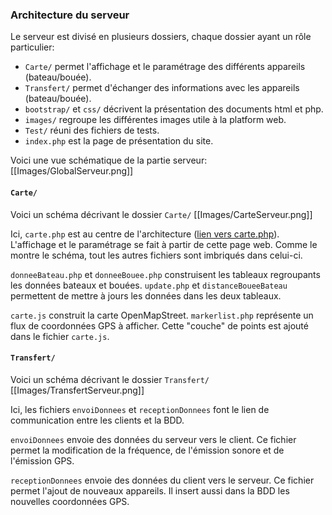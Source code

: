 ### Architecture du serveur
Le serveur est divisé en plusieurs dossiers, chaque dossier ayant un rôle particulier:
- `Carte/` permet l'affichage et le paramétrage des différents appareils (bateau/bouée).
- `Transfert/` permet d'échanger des informations avec les appareils (bateau/bouée).
- `bootstrap/` et `css/` décrivent la présentation des documents html et php.
- `images/` regroupe les différentes images utile à la platform web.
- `Test/` réuni des fichiers de tests.
- `index.php` est la page de présentation du site.

Voici une vue schématique de la partie serveur:
[[Images/GlobalServeur.png]]

#### `Carte/`
Voici un schéma décrivant le dossier `Carte/`
[[Images/CarteServeur.png]]

Ici, `carte.php` est au centre de l'architecture ([lien vers carte.php](http://orion-brest.com/TestProjetS5/Carte/carte.php)). L'affichage et le paramétrage se fait à partir de cette page web. Comme le montre le schéma, tout les autres fichiers sont imbriqués dans celui-ci.

`donneeBateau.php` et `donneeBouee.php` construisent les tableaux regroupants les données bateaux et bouées. `update.php` et `distanceBoueeBateau` permettent de mettre à jours les données dans les deux tableaux. 

`carte.js` construit la carte OpenMapStreet. `markerlist.php` représente un flux de coordonnées GPS à afficher. Cette "couche" de points est ajouté dans le fichier `carte.js`.


#### `Transfert/`
Voici un schéma décrivant le dossier `Transfert/`
[[Images/TransfertServeur.png]]

Ici, les fichiers `envoiDonnees` et `receptionDonnees` font le lien de communication entre les clients et la BDD.

`envoiDonnees` envoie des données du serveur vers le client. Ce fichier permet la modification de la fréquence, de l'émission sonore et de l'émission GPS.

`receptionDonnees` envoie des données du client vers le serveur. Ce fichier permet l'ajout de nouveaux appareils. Il insert aussi dans la BDD les nouvelles coordonnées GPS. 

